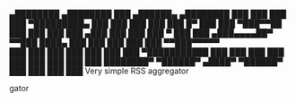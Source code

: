  ▄████████    ▄████████     ███      ▄██████▄     ▄████████ 
███    ███   ███    ███ ▀█████████▄ ███    ███   ███    ███ 
███    █▀    ███    ███    ▀███▀▀██ ███    ███   ███    ███ 
▄███         ███    ███     ███   ▀ ███    ███  ▄███▄▄▄▄██▀ 
▀▀███ ████▄  ███    ███     ███     ███    ███ ▀▀███▀▀▀▀▀   
  ███    ███ ███    ███     ███     ███    ███ ▀███████████ 
  ███    ███ ███    ███     ███     ███    ███   ███    ███ 
  ████████▀   ▀██████▀     ▄████▀    ▀██████▀    ███    ███ 
                                                 ███    ███
Very simple RSS aggregator

gator
